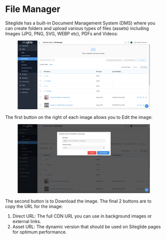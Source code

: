 # File Manager

Siteglide has a built-in Document Management System (DMS) where you can create folders and upload various types of files (assets) including Images (JPG, PNG, SVG, WEBP etc), PDFs and Videos:

<figure><img src="../../.gitbook/assets/Siteglide-CMS-File-Manager.png" alt=""><figcaption></figcaption></figure>

The first button on the right of each image allows you to Edit the image:

<figure><img src="../../.gitbook/assets/Siteglide-CMS-File-Manager-Edit-File.png" alt=""><figcaption></figcaption></figure>

The second button is to Download the image. The final 2 buttons are to copy the URL for the image:

1. Direct URL: The full CDN URL you can use in background images or external links.
2. Asset URL: The dynamic version that should be used on Siteglide pages for optimum performance.

